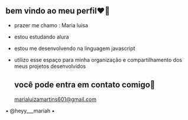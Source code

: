 ## bem vindo ao meu perfil❤️‍🔥

- prazer me chamo : Maria luisa
- estou estudando alura
- estou me desenvolvendo na linguagem javascript
- utilizo esse espaço para minha organização e compartilhamento dos meus projetos desenvolvidos


  ## você pode entra em contato comigo📩
  marialuizamartins601@gmail.com

▪️  @heyy___mariah ▪️

  
  


